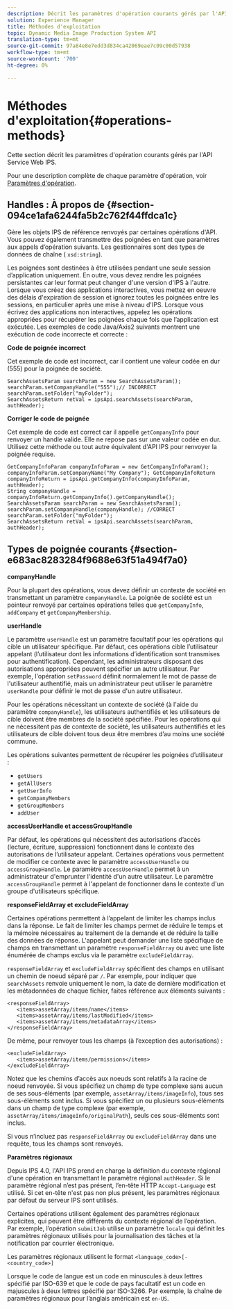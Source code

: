 ```yaml
---
description: Décrit les paramètres d'opération courants gérés par l'API Service Web IPS.
solution: Experience Manager
title: Méthodes d'exploitation
topic: Dynamic Media Image Production System API
translation-type: tm+mt
source-git-commit: 97a84e8e7edd3d834ca42069eae7c09c00d57938
workflow-type: tm+mt
source-wordcount: '700'
ht-degree: 0%

---
```



# Méthodes d&#39;exploitation{#operations-methods}

Cette section décrit les paramètres d&#39;opération courants gérés par l&#39;API Service Web IPS.

Pour une description complète de chaque paramètre d&#39;opération, voir [Paramètres d&#39;opération](/help/aem-ips-api/operations/c-operations-intro/c-methods/c-methods.md).

## Handles : À propos de {#section-094ce1afa6244fa5b2c762f44ffdca1c}

Gère les objets IPS de référence renvoyés par certaines opérations d&#39;API. Vous pouvez également transmettre des poignées en tant que paramètres aux appels d’opération suivants. Les gestionnaires sont des types de données de chaîne ( `xsd:string`).

Les poignées sont destinées à être utilisées pendant une seule session d’application uniquement. En outre, vous devez rendre les poignées persistantes car leur format peut changer d&#39;une version d&#39;IPS à l&#39;autre. Lorsque vous créez des applications interactives, vous mettez en oeuvre des délais d&#39;expiration de session et ignorez toutes les poignées entre les sessions, en particulier après une mise à niveau d&#39;IPS. Lorsque vous écrivez des applications non interactives, appelez les opérations appropriées pour récupérer les poignées chaque fois que l’application est exécutée. Les exemples de code Java/Axis2 suivants montrent une exécution de code incorrecte et correcte :

**Code de poignée incorrect**

Cet exemple de code est incorrect, car il contient une valeur codée en dur (555) pour la poignée de société.

```
SearchAssetsParam searchParam = new SearchAssetsParam(); searchParam.setCompanyHandle("555");// INCORRECT 
searchParam.setFolder("myFolder"); 
SearchAssetsReturn retVal = ipsApi.searchAssets(searchParam, authHeader);
```

**Corriger le code de poignée**

Cet exemple de code est correct car il appelle `getCompanyInfo` pour renvoyer un handle valide. Elle ne repose pas sur une valeur codée en dur. Utilisez cette méthode ou tout autre équivalent d&#39;API IPS pour renvoyer la poignée requise.

```
GetCompanyInfoParam companyInfoParam = new GetCompanyInfoParam(); 
companyInfoParam.setCompanyName("My Company"); GetCompanyInfoReturn companyInfoReturn = ipsApi.getCompanyInfo(companyInfoParam, authHeader); 
String companyHandle = companyInfoReturn.getCompanyInfo().getCompanyHandle(); 
SearchAssetsParam searchParam = new SearchAssetsParam(); searchParam.setCompanyHandle(companyHandle); //CORRECT 
searchParam.setFolder("myFolder"); 
SearchAssetsReturn retVal = ipsApi.searchAssets(searchParam, authHeader);
```

## Types de poignée courants {#section-e683ac8283284f9688e63f51a494f7a0}

**companyHandle**

Pour la plupart des opérations, vous devez définir un contexte de société en transmettant un paramètre `companyHandle`. La poignée de société est un pointeur renvoyé par certaines opérations telles que `getCompanyInfo`, `addCompany` et `getCompanyMembership`.

**userHandle**

Le paramètre `userHandle` est un paramètre facultatif pour les opérations qui cible un utilisateur spécifique. Par défaut, ces opérations cible l’utilisateur appelant (l’utilisateur dont les informations d’identification sont transmises pour authentification). Cependant, les administrateurs disposant des autorisations appropriées peuvent spécifier un autre utilisateur. Par exemple, l&#39;opération `setPassword` définit normalement le mot de passe de l&#39;utilisateur authentifié, mais un administrateur peut utiliser le paramètre `userHandle` pour définir le mot de passe d&#39;un autre utilisateur.

Pour les opérations nécessitant un contexte de société (à l&#39;aide du paramètre `companyHandle`), les utilisateurs authentifiés et les utilisateurs de cible doivent être membres de la société spécifiée. Pour les opérations qui ne nécessitent pas de contexte de société, les utilisateurs authentifiés et les utilisateurs de cible doivent tous deux être membres d’au moins une société commune.

Les opérations suivantes permettent de récupérer les poignées d’utilisateur :

* `getUsers`
* `getAllUsers`
* `getUserInfo`
* `getCompanyMembers`
* `getGroupMembers`
* `addUser`

**accessUserHandle et accessGroupHandle**

Par défaut, les opérations qui nécessitent des autorisations d’accès (lecture, écriture, suppression) fonctionnent dans le contexte des autorisations de l’utilisateur appelant. Certaines opérations vous permettent de modifier ce contexte avec le paramètre `accessUserHandle` ou `accessGroupHandle`. Le paramètre `accessUserHandle` permet à un administrateur d&#39;emprunter l&#39;identité d&#39;un autre utilisateur. Le paramètre `accessGroupHandle` permet à l&#39;appelant de fonctionner dans le contexte d&#39;un groupe d&#39;utilisateurs spécifique.

**responseFieldArray et excludeFieldArray**

Certaines opérations permettent à l’appelant de limiter les champs inclus dans la réponse. Le fait de limiter les champs permet de réduire le temps et la mémoire nécessaires au traitement de la demande et de réduire la taille des données de réponse. L&#39;appelant peut demander une liste spécifique de champs en transmettant un paramètre `responseFieldArray` ou avec une liste énumérée de champs exclus via le paramètre `excludeFieldArray`.

`responseFieldArray` et `excludeFieldArray` spécifient des champs en utilisant un chemin de noeud séparé par `/`. Par exemple, pour indiquer que `searchAssets` renvoie uniquement le nom, la date de dernière modification et les métadonnées de chaque fichier, faites référence aux éléments suivants :

```
<responseFieldArray> 
   <items>assetArray/items/name</items> 
   <items>assetArray/items/lastModified</items> 
   <items>assetArray/items/metadataArray</items> 
</responseFieldArray>
```

De même, pour renvoyer tous les champs (à l’exception des autorisations) :

```
<excludeFieldArray> 
   <items>assetArray/items/permissions</items> 
</excludeFieldArray>
```

Notez que les chemins d’accès aux noeuds sont relatifs à la racine de noeud renvoyée. Si vous spécifiez un champ de type complexe sans aucun de ses sous-éléments (par exemple, `assetArray/items/imageInfo`), tous ses sous-éléments sont inclus. Si vous spécifiez un ou plusieurs sous-éléments dans un champ de type complexe (par exemple, `assetArray/items/imageInfo/originalPath`), seuls ces sous-éléments sont inclus.

Si vous n’incluez pas `responseFieldArray` ou `excludeFieldArray` dans une requête, tous les champs sont renvoyés.

**Paramètres régionaux**

Depuis IPS 4.0, l&#39;API IPS prend en charge la définition du contexte régional d&#39;une opération en transmettant le paramètre régional `authHeader`. Si le paramètre régional n’est pas présent, l’en-tête HTTP `Accept-Language` est utilisé. Si cet en-tête n&#39;est pas non plus présent, les paramètres régionaux par défaut du serveur IPS sont utilisés.

Certaines opérations utilisent également des paramètres régionaux explicites, qui peuvent être différents du contexte régional de l’opération. Par exemple, l’opération `submitJob` utilise un paramètre `locale` qui définit les paramètres régionaux utilisés pour la journalisation des tâches et la notification par courrier électronique.

Les paramètres régionaux utilisent le format `<language_code>[-<country_code>]`

Lorsque le code de langue est un code en minuscules à deux lettres spécifié par ISO-639 et que le code de pays facultatif est un code en majuscules à deux lettres spécifié par ISO-3266. Par exemple, la chaîne de paramètres régionaux pour l’anglais américain est `en-US`.
